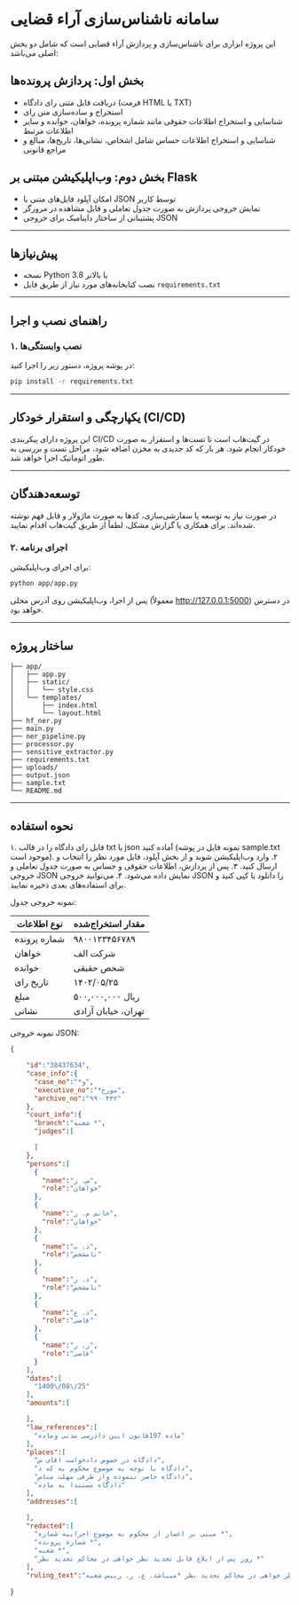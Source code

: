 # سامانه ناشناس‌سازی آراء قضایی

این پروژه ابزاری برای ناشناس‌سازی و پردازش آراء قضایی است که شامل دو بخش اصلی می‌باشد:

## بخش اول: پردازش پرونده‌ها

- دریافت فایل متنی رای دادگاه (فرمت HTML یا TXT)
- استخراج و ساده‌سازی متن رای
- شناسایی و استخراج اطلاعات حقوقی مانند شماره پرونده، خواهان، خوانده و سایر اطلاعات مرتبط
- شناسایی و استخراج اطلاعات حساس شامل اشخاص، نشانی‌ها، تاریخ‌ها، مبالغ و مراجع قانونی

## بخش دوم: وب‌اپلیکیشن مبتنی بر Flask

- امکان آپلود فایل‌های متنی یا JSON توسط کاربر
- نمایش خروجی پردازش به صورت جدول تعاملی و قابل مشاهده در مرورگر
- پشتیبانی از ساختار داینامیک برای خروجی JSON

---

## پیش‌نیازها

- نسخه Python 3.8 یا بالاتر
- نصب کتابخانه‌های مورد نیاز از طریق فایل `requirements.txt`

---

## راهنمای نصب و اجرا

### ۱. نصب وابستگی‌ها

در پوشه پروژه، دستور زیر را اجرا کنید:

```bash
pip install -r requirements.txt

```

---

## یکپارچگی و استقرار خودکار (CI/CD)

این پروژه دارای پیکربندی CI/CD در گیت‌هاب است تا تست‌ها و استقرار به صورت خودکار انجام شود. هر بار که کد جدیدی به مخزن اضافه شود، مراحل تست و بررسی به طور اتوماتیک اجرا خواهد شد.

---

## توسعه‌دهندگان

در صورت نیاز به توسعه یا سفارشی‌سازی، کدها به صورت ماژولار و قابل فهم نوشته شده‌اند. برای همکاری یا گزارش مشکل، لطفاً از طریق گیت‌هاب اقدام نمایید.

### ۲. اجرای برنامه

برای اجرای وب‌اپلیکیشن:

```bash
python app/app.py
```

پس از اجرا، وب‌اپلیکیشن روی آدرس محلی (معمولاً http://127.0.0.1:5000) در دسترس خواهد بود.

---

## ساختار پروژه

```
├── app/
│   ├── app.py
│   ├── static/
│   │   └── style.css
│   └── templates/
│       ├── index.html
│       └── layout.html
├── hf_ner.py
├── main.py
├── ner_pipeline.py
├── processor.py
├── sensitive_extractor.py
├── requirements.txt
├── uploads/
├── output.json
├── sample.txt
└── README.md
```

---

## نحوه استفاده

۱. فایل رای دادگاه را در قالب txt یا json آماده کنید (نمونه فایل در پوشه sample.txt موجود است).
۲. وارد وب‌اپلیکیشن شوید و از بخش آپلود، فایل مورد نظر را انتخاب و ارسال کنید.
۳. پس از پردازش، اطلاعات حقوقی و حساس به صورت جدول تعاملی و خروجی JSON نمایش داده می‌شود.
۴. می‌توانید خروجی JSON را دانلود یا کپی کنید و برای استفاده‌های بعدی ذخیره نمایید.

نمونه خروجی جدول:

| نوع اطلاعات   | مقدار استخراج‌شده         |
|---------------|--------------------------|
| شماره پرونده   | ۹۸۰۰۱۲۳۴۵۶۷۸۹           |
| خواهان        | شرکت الف                 |
| خوانده        | شخص حقیقی                |
| تاریخ رای     | ۱۴۰۲/۰۵/۲۵               |
| مبلغ          | ۵۰۰,۰۰۰,۰۰۰ ریال         |
| نشانی         | تهران، خیابان آزادی      |

نمونه خروجی JSON:

```json
{

    "id":"38437634",
    "case_info":{
      "case_no":"*و",
      "executive_no":"*مورخ",
      "archive_no":"۹۹۰۰۴۳۲"
    },
    "court_info":{
      "branch":"شعبه *",
      "judges":[

      ]
    },
    "persons":[
      {
        "name":"س. ر",
        "role":"خواهان"
      },
      {
        "name":"خانم م. ز",
        "role":"خواهان"
      },
      {
        "name":"د. ب",
        "role":"نامشخص"
      },
      {
        "name":"د. ر",
        "role":"نامشخص"
      },
      {
        "name":"د. ع",
        "role":"قاضی"
      },
      {
        "name":"ر. ر",
        "role":"قاضی"
      }
    ],
    "dates":[
      "1400\/08\/25"
    ],
    "amounts":[

    ],
    "law_references":[
      "ماده 197قانون ایین دادرسی مدنی وماده"
    ],
    "places":[
      "دادگاه در خصوص دادخواست اقای س",
      "دادگاه با توجه به موضوع محکوم به که د",
      "دادگاه حاضر ننموده واز طرفی مهلت مناس",
      "دادگاه مستندا به ماده"
    ],
    "addresses":[

    ],
    "redacted":[
      "مبنی بر اعسار از محکوم به موضوع اجراییه شماره *",
      "شماره پرونده *",
      "شعبه *",
      "روز پس از ابلاغ قابل تجدید نظر خواهی در محاکم تجدید نظر *"
    ],
    "ruling_text":"رای دادگاه در خصوص دادخواست اقای س. ر. به طرفیت خانم م. ز. مبنی بر اعسار از محکوم به موضوع اجراییه شماره *مورخ ۱۴۰۰\/۰۸\/۲۵ شماره پرونده *و بایگانی ۹۹۰۰۴۳۲ شعبه *دادگاه با توجه به موضوع محکوم به که دلالت بر تحصیل مال وملایت سابق خواهان داشته وخواهان دلیلی بر تلف شدن اموال تحصیلی  ارائه ننموده وشهود خود را نیز در جلسه دادگاه حاضر ننموده واز طرفی مهلت مناسبی از تاریخ تقدیم دادخواست تاکنون جهت پرداخت محکوم به ایجاد گردیده که خواهان می توانسته در فرصت مذکور محکوم به راپرداخت نماید. بنابراین با استصحاب ملایت سابق دعوی خواهان را وارد ندانسته لذا دادگاه مستندا به ماده ۱۹۷قانون ایین دادرسی مدنی وماده ۷ قانون نحوه اجرای محکومیت های مالی حکم بر بطلان دعوی وی صادر واعلام مینماید. رای صادره حضوری وظرف مدت ۲۰ روز پس از ابلاغ قابل تجدید نظر خواهی در محاکم تجدید نظر *میباشد. ع. ر. رییس شعبه *"
  
}
```

